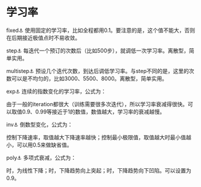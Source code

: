 <!--
 * @Author: matiastang
 * @Date: 2022-08-08 14:52:34
 * @LastEditors: matiastang
 * @LastEditTime: 2022-08-08 14:52:37
 * @FilePath: /matias-AI/md/非线性分类/学习率.md
 * @Description: 学习率
-->
# 学习率

fixed⚓︎
使用固定的学习率，比如全程都用0.1。要注意的是，这个值不能大，否则在后期接近极值点时不易收敛。

step⚓︎
每迭代一个预订的次数后（比如500步），就调低一次学习率。离散型，简单实用。

multistep⚓︎
预设几个迭代次数，到达后调低学习率。与step不同的是，这里的次数可以是不均匀的，比如3000、5500、8000。离散型，简单实用。

exp⚓︎
连续的指数变化的学习率，公式为：

 
由于一般的iteration都很大（训练需要很多次迭代），所以学习率衰减得很快。可以取值0.9、0.99等接近于1的数值，数值越大，学习率的衰减越慢。

inv⚓︎
倒数型变化，公式为：

 
 
控制下降速率，取值越大下降速率越快；控制最小极限值，取值越大时最小值越小，可以用0.5来做缺省值。

poly⚓︎
多项式衰减，公式为：

 
 
时，为线性下降；时，下降趋势向上突起；时，下降趋势向下凹陷。可以设置为0.9。